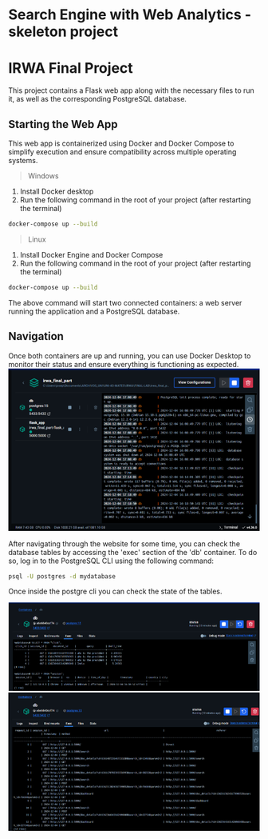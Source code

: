 # Search Engine with Web Analytics - skeleton project
# IRWA Final Project

This project contains a Flask web app along with the necessary files to run it, as well as the corresponding PostgreSQL database.

## Starting the Web App
This web app is containerized using Docker and Docker Compose to simplify execution and ensure compatibility across multiple operating systems.

> Windows

1. Install Docker desktop
2. Run the following command in the root of your project (after restarting the terminal)
```bash
docker-compose up --build
```

> Linux
1. Install Docker Engine and Docker Compose
2. Run the following command in the root of your project (after restarting the terminal)
```bash
docker-compose up --build
```

The above command will start two connected containers: a web server running the application and a PostgreSQL database.

## Navigation
Once both containers are up and running, you can use Docker Desktop to monitor their status and ensure everything is functioning as expected.
![Docker Desktop Status](media/containers.png)

After navigating through the website for some time, you can check the database tables by accessing the 'exec' section of the 'db' container. To do so, log in to the PostgreSQL CLI using the following command:
```bash
psql -U postgres -d mydatabase
```
Once inside the postgre cli you can check the state of the tables.

![Docker Desktop Tables](media/db_tables.png)
![Docker Desktop Tables 2](media/db_tables_2.png)